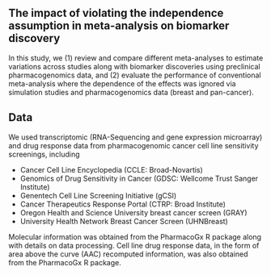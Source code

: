 ## The impact of violating the independence assumption in meta-analysis on biomarker discovery

In this study, we (1) review and compare different meta-analyses to estimate variations across studies along with biomarker discoveries using preclinical pharmacogenomics data, and (2) evaluate the performance of conventional meta-analysis where the dependence of the effects was ignored via simulation studies and pharmacogenomics data (breast and pan-cancer). 

## Data

We used transcriptomic (RNA-Sequencing and gene expression microarray) and drug response data from pharmacogenomic cancer cell line sensitivity screenings, including 

- Cancer Cell Line Encyclopedia (CCLE: Broad-Novartis)
- Genomics of Drug Sensitivity in Cancer (GDSC: Wellcome Trust Sanger Institute)
- Genentech Cell Line Screening Initiative (gCSI)
- Cancer Therapeutics Response Portal (CTRP: Broad Institute)
- Oregon Health and Science University breast cancer screen (GRAY)
- University Health Network Breast Cancer Screen (UHNBreast) 

Molecular information was obtained from the PharmacoGx R package along with details on data processing. Cell line drug response data, in the form of area above the curve (AAC) recomputed information, was also obtained from the PharmacoGx R package.  
